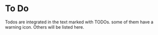 # To Do

Todos are integrated in the text marked with TODOs. some of them have
a warning icon. Others will be listed here.



